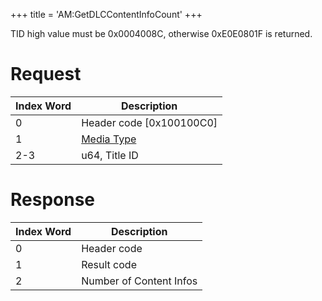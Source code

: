 +++
title = 'AM:GetDLCContentInfoCount'
+++

TID high value must be 0x0004008C, otherwise 0xE0E0801F is returned.

# Request

| Index Word | Description                                            |
|------------|--------------------------------------------------------|
| 0          | Header code \[0x100100C0\]                             |
| 1          | [Media Type](Filesystem_services#MediaType "wikilink") |
| 2-3        | u64, Title ID                                          |

# Response

| Index Word | Description             |
|------------|-------------------------|
| 0          | Header code             |
| 1          | Result code             |
| 2          | Number of Content Infos |